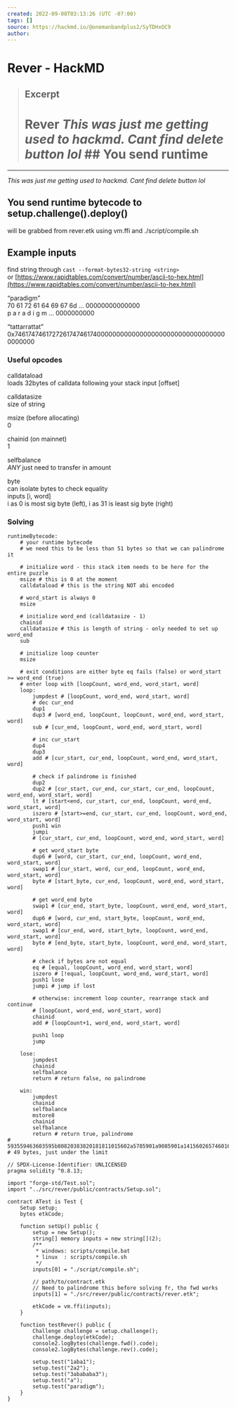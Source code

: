 ```yaml
---
created: 2022-09-08T03:13:26 (UTC -07:00)
tags: []
source: https://hackmd.io/@onemanbandplus2/SyTDHxOC9
author: 
---
```


# Rever - HackMD

> ## Excerpt
> # Rever  *This was just me getting used to hackmd. Cant find delete button lol*  ## You send runtime

---
_This was just me getting used to hackmd. Cant find delete button lol_

## [](https://hackmd.io/@onemanbandplus2/SyTDHxOC9#You-send-runtime-bytecode-to-setupchallengedeploy "You-send-runtime-bytecode-to-setupchallengedeploy")You send runtime bytecode to setup.challenge().deploy()

will be grabbed from rever.etk using vm.ffi and ./script/compile.sh

## [](https://hackmd.io/@onemanbandplus2/SyTDHxOC9#Example-inputs "Example-inputs")Example inputs

find string through `cast --format-bytes32-string <string>`  
or [https://www.rapidtables.com/convert/number/ascii-to-hex.html](https://www.rapidtables.com/convert/number/ascii-to-hex.html)

“paradigm”  
70 61 72 61 64 69 67 6d … 00000000000000  
p a r a d i g m … 0000000000

“tattarrattat”  
0x7461747461727261747461740000000000000000000000000000000000000000

### [](https://hackmd.io/@onemanbandplus2/SyTDHxOC9#Useful-opcodes "Useful-opcodes")Useful opcodes

calldataload  
loads 32bytes of calldata following your stack input \[offset\]

calldatasize  
size of string

msize (before allocating)  
0

chainid (on mainnet)  
1

selfbalance  
_ANY_ just need to transfer in amount

byte  
can isolate bytes to check equality  
inputs \[i, word\]  
i as 0 is most sig byte (left), i as 31 is least sig byte (right)

### [](https://hackmd.io/@onemanbandplus2/SyTDHxOC9#Solving "Solving")Solving

```
runtimeBytecode:
    # your runtime bytecode
    # we need this to be less than 51 bytes so that we can palindrome it

    # initialize word - this stack item needs to be here for the entire puzzle
    msize # this is 0 at the moment
    calldataload # this is the string NOT abi encoded
    
    # word_start is always 0
    msize

    # initialize word_end (calldatasize - 1)
    chainid
    calldatasize # this is length of string - only needed to set up word_end
    sub

    # initialize loop counter
    msize

    # exit conditions are either byte eq fails (false) or word_start >= word_end (true)
    # enter loop with [loopCount, word_end, word_start, word]
    loop:
        jumpdest # [loopCount, word_end, word_start, word]
        # dec cur_end
        dup1
        dup3 # [word_end, loopCount, loopCount, word_end, word_start, word]
        sub # [cur_end, loopCount, word_end, word_start, word]

        # inc cur_start
        dup4
        dup3
        add # [cur_start, cur_end, loopCount, word_end, word_start, word]
        
        # check if palindrome is finished
        dup2
        dup2 # [cur_start, cur_end, cur_start, cur_end, loopCount, word_end, word_start, word]
        lt # [start<end, cur_start, cur_end, loopCount, word_end, word_start, word]
        iszero # [start>=end, cur_start, cur_end, loopCount, word_end, word_start, word]
        push1 win
        jumpi
        # [cur_start, cur_end, loopCount, word_end, word_start, word]
        
        # get word_start byte
        dup6 # [word, cur_start, cur_end, loopCount, word_end, word_start, word]
        swap1 # [cur_start, word, cur_end, loopCount, word_end, word_start, word]
        byte # [start_byte, cur_end, loopCount, word_end, word_start, word]

        # get word_end byte
        swap1 # [cur_end, start_byte, loopCount, word_end, word_start, word]
        dup6 # [word, cur_end, start_byte, loopCount, word_end, word_start, word]
        swap1 # [cur_end, word, start_byte, loopCount, word_end, word_start, word]
        byte # [end_byte, start_byte, loopCount, word_end, word_start, word]

        # check if bytes are not equal
        eq # [equal, loopCount, word_end, word_start, word]
        iszero # [!equal, loopCount, word_end, word_start, word]
        push1 lose
        jumpi # jump if lost

        # otherwise: increment loop counter, rearrange stack and continue
        # [loopCount, word_end, word_start, word]
        chainid
        add # [loopCount+1, word_end, word_start, word]

        push1 loop
        jump
    
    lose:
        jumpdest
        chainid
        selfbalance
        return # return false, no palindrome

    win:
        jumpdest
        chainid
        selfbalance
        mstore8
        chainid
        selfbalance
        return # return true, palindrome
# 593559463603595b80820383820181811015602a5785901a9085901a141560265746016007565b4647f35b4647534647f3
# 49 bytes, just under the limit
```

```
// SPDX-License-Identifier: UNLICENSED
pragma solidity ^0.8.13;

import "forge-std/Test.sol";
import "../src/rever/public/contracts/Setup.sol";

contract ATest is Test {
    Setup setup;
    bytes etkCode;

    function setUp() public {
        setup = new Setup();
        string[] memory inputs = new string[](2);
        /**
         * windows: scripts/compile.bat
         * linux  : scripts/compile.sh
         */
        inputs[0] = "./script/compile.sh";

        // path/to/contract.etk
        // Need to palindrome this before solving fr, tho fwd works
        inputs[1] = "./src/rever/public/contracts/rever.etk";

        etkCode = vm.ffi(inputs);
    }

    function testRever() public {
        Challenge challenge = setup.challenge();
        challenge.deploy(etkCode); 
        console2.logBytes(challenge.fwd().code);
        console2.logBytes(challenge.rev().code);
        
        setup.test("1aba1");
        setup.test("2a2");
        setup.test("3abababa3");
        setup.test("a");
        setup.test("paradigm");
    }
}


```
